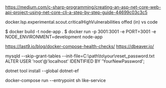 https://medium.com/c-sharp-programming/creating-an-asp-net-core-web-api-project-using-net-core-cli-a-step-by-step-guide-44699c03c3c5

docker.lsp.experimental.scout.criticalHighVulnerabilities
offed (in) vs code

$ docker build -t node-app .
$ docker run -p 3001:3001 -e PORT=3001 -e NODE_ENVIRONMENT=development node-app

https://last9.io/blog/docker-compose-health-checks/
https://dbeaver.io/

mysqld --skip-grant-tables --init-file=C:\path\to\your\reset_password.txt
ALTER USER 'root'@'localhost' IDENTIFIED BY 'YourNewPassword';

dotnet tool install --global dotnet-ef

docker-compose run --entrypoint sh like-service
